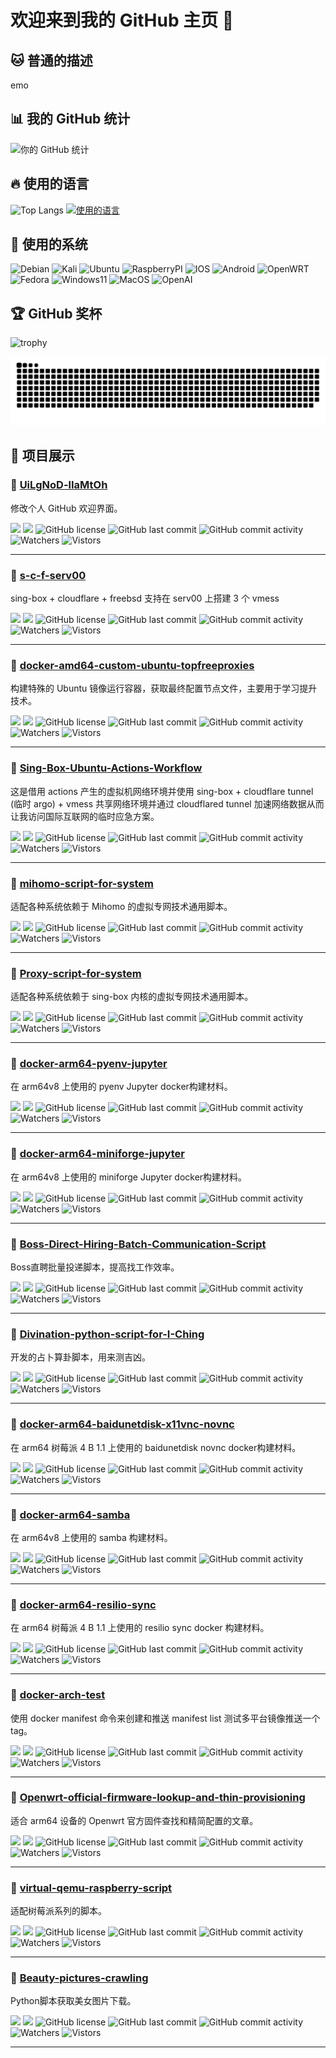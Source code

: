 # 欢迎来到我的 GitHub 主页 👋  

## 🐱 普通的描述
emo  

## 📊 我的 GitHub 统计
![你的 GitHub 统计](https://github-readme-stats.vercel.app/api?username=UiLgNoD-lIaMtOh&show_icons=true&theme=radical)

## 🔥 使用的语言
![Top Langs](https://github-readme-stats.vercel.app/api/top-langs/?username=UiLgNoD-lIaMtOh&layout=compact&theme=radical)
[![使用的语言](https://skillicons.dev/icons?i=python,md,powershell,mysql,linux,docker,git,github,gitlab,postman,cloudflare,vscode,bash,anaconda)](https://skillicons.dev)

## 🌱 使用的系统
![Debian](https://img.shields.io/badge/-Debian-A81D33?style=flat-square&logo=debian&logoColor=black)
![Kali](https://img.shields.io/badge/-Kali-367BF0?style=flat-square&logo=kalilinux&logoColor=black)
![Ubuntu](https://img.shields.io/badge/-Ubuntu-E95420?style=flat-square&logo=ubuntu&logoColor=black)
![RaspberryPI](https://img.shields.io/badge/-RaspberryPI-C51850?style=flat-square&logo=raspberrypi&logoColor=black)
![IOS](https://img.shields.io/badge/-IOS-B9B9B9?style=flat-square&logo=apple&logoColor=black)
![Android](https://img.shields.io/badge/-Android-3DDC84?style=flat-square&logo=android&logoColor=black)
![OpenWRT](https://img.shields.io/badge/-OpenWRT-00B5E2?style=flat-square&logo=openwrt&logoColor=black)
![Fedora](https://img.shields.io/badge/-Fedora-51A2DA?style=flat-square&logo=fedora&logoColor=black)
![Windows11](https://img.shields.io/badge/-Windows11-2DA9FD?style=flat-square&logo=windows11&logoColor=black)
![MacOS](https://img.shields.io/badge/-MacOS-999999?style=flat-square&logo=macos&logoColor=black)
![OpenAI](https://img.shields.io/badge/-GPTs-412991?style=flat-square&logo=openai&logoColor=black")

## 🏆 GitHub 奖杯
![trophy](https://github-profile-trophy.vercel.app/?username=UiLgNoD-lIaMtOh&theme=radical)

![snake](https://raw.githubusercontent.com/UiLgNoD-lIaMtOh/UiLgNoD-lIaMtOh/output/github-contribution-grid-snake-dark.svg)

## 🌟 项目展示
### 📌 [UiLgNoD-lIaMtOh](https://github.com/UiLgNoD-lIaMtOh/UiLgNoD-lIaMtOh)
修改个人 GitHub 欢迎界面。

[![](https://img.shields.io/github/stars/UiLgNoD-lIaMtOh/UiLgNoD-lIaMtOh?style=social)](https://github.com/UiLgNoD-lIaMtOh/UiLgNoD-lIaMtOh/stargazers)
[![](https://img.shields.io/github/forks/UiLgNoD-lIaMtOh/UiLgNoD-lIaMtOh?style=social)](https://github.com/UiLgNoD-lIaMtOh/UiLgNoD-lIaMtOh/network/members)
![GitHub license](https://img.shields.io/github/license/UiLgNoD-lIaMtOh/UiLgNoD-lIaMtOh)
![GitHub last commit](https://img.shields.io/github/last-commit/UiLgNoD-lIaMtOh/UiLgNoD-lIaMtOh)
![GitHub commit activity](https://img.shields.io/github/commit-activity/m/UiLgNoD-lIaMtOh/UiLgNoD-lIaMtOh)
![Watchers](https://img.shields.io/github/watchers/UiLgNoD-lIaMtOh/UiLgNoD-lIaMtOh)
![Vistors](https://visitor-badge.laobi.icu/badge?page_id=UiLgNoD-lIaMtOh.UiLgNoD-lIaMtOh) 

---

### 📌 [s-c-f-serv00](https://github.com/UiLgNoD-lIaMtOh/s-c-f-serv00)
sing-box + cloudflare + freebsd 支持在 serv00 上搭建 3 个 vmess

[![](https://img.shields.io/github/stars/UiLgNoD-lIaMtOh/s-c-f-serv00?style=social)](https://github.com/UiLgNoD-lIaMtOh/s-c-f-serv00/stargazers)
[![](https://img.shields.io/github/forks/UiLgNoD-lIaMtOh/s-c-f-serv00?style=social)](https://github.com/UiLgNoD-lIaMtOh/s-c-f-serv00/network/members)
![GitHub license](https://img.shields.io/github/license/UiLgNoD-lIaMtOh/s-c-f-serv00)
![GitHub last commit](https://img.shields.io/github/last-commit/UiLgNoD-lIaMtOh/s-c-f-serv00)
![GitHub commit activity](https://img.shields.io/github/commit-activity/m/UiLgNoD-lIaMtOh/s-c-f-serv00)
![Watchers](https://img.shields.io/github/watchers/UiLgNoD-lIaMtOh/s-c-f-serv00)
![Vistors](https://visitor-badge.laobi.icu/badge?page_id=UiLgNoD-lIaMtOh.s-c-f-serv00) 

---

### 📌 [docker-amd64-custom-ubuntu-topfreeproxies](https://github.com/UiLgNoD-lIaMtOh/docker-amd64-custom-ubuntu-topfreeproxies)
构建特殊的 Ubuntu 镜像运行容器，获取最终配置节点文件，主要用于学习提升技术。

[![](https://img.shields.io/github/stars/UiLgNoD-lIaMtOh/docker-amd64-custom-ubuntu-topfreeproxies?style=social)](https://github.com/UiLgNoD-lIaMtOh/docker-amd64-custom-ubuntu-topfreeproxies/stargazers)
[![](https://img.shields.io/github/forks/UiLgNoD-lIaMtOh/docker-amd64-custom-ubuntu-topfreeproxies?style=social)](https://github.com/UiLgNoD-lIaMtOh/docker-amd64-custom-ubuntu-topfreeproxies/network/members)
![GitHub license](https://img.shields.io/github/license/UiLgNoD-lIaMtOh/docker-amd64-custom-ubuntu-topfreeproxies)
![GitHub last commit](https://img.shields.io/github/last-commit/UiLgNoD-lIaMtOh/docker-amd64-custom-ubuntu-topfreeproxies)
![GitHub commit activity](https://img.shields.io/github/commit-activity/m/UiLgNoD-lIaMtOh/docker-amd64-custom-ubuntu-topfreeproxies)
![Watchers](https://img.shields.io/github/watchers/UiLgNoD-lIaMtOh/docker-amd64-custom-ubuntu-topfreeproxies)
![Vistors](https://visitor-badge.laobi.icu/badge?page_id=UiLgNoD-lIaMtOh.docker-amd64-custom-ubuntu-topfreeproxies) 

---

### 📌 [Sing-Box-Ubuntu-Actions-Workflow](https://github.com/UiLgNoD-lIaMtOh/Sing-Box-Ubuntu-Actions-Workflow)
这是借用 actions 产生的虚拟机网络环境并使用 sing-box + cloudflare tunnel (临时 argo) + vmess 共享网络环境并通过 cloudflared tunnel 加速网络数据从而让我访问国际互联网的临时应急方案。

[![](https://img.shields.io/github/stars/UiLgNoD-lIaMtOh/Sing-Box-Ubuntu-Actions-Workflow?style=social)](https://github.com/UiLgNoD-lIaMtOh/Sing-Box-Ubuntu-Actions-Workflow/stargazers)
[![](https://img.shields.io/github/forks/UiLgNoD-lIaMtOh/Sing-Box-Ubuntu-Actions-Workflow?style=social)](https://github.com/UiLgNoD-lIaMtOh/Sing-Box-Ubuntu-Actions-Workflow/network/members)
![GitHub license](https://img.shields.io/github/license/UiLgNoD-lIaMtOh/Sing-Box-Ubuntu-Actions-Workflow)
![GitHub last commit](https://img.shields.io/github/last-commit/UiLgNoD-lIaMtOh/Sing-Box-Ubuntu-Actions-Workflow)
![GitHub commit activity](https://img.shields.io/github/commit-activity/m/UiLgNoD-lIaMtOh/Sing-Box-Ubuntu-Actions-Workflow)
![Watchers](https://img.shields.io/github/watchers/UiLgNoD-lIaMtOh/Sing-Box-Ubuntu-Actions-Workflow)
![Vistors](https://visitor-badge.laobi.icu/badge?page_id=UiLgNoD-lIaMtOh.Sing-Box-Ubuntu-Actions-Workflow) 

---

### 📌 [mihomo-script-for-system](https://github.com/UiLgNoD-lIaMtOh/mihomo-script-for-system)
适配各种系统依赖于 Mihomo 的虚拟专网技术通用脚本。

[![](https://img.shields.io/github/stars/UiLgNoD-lIaMtOh/mihomo-script-for-system?style=social)](https://github.com/UiLgNoD-lIaMtOh/mihomo-script-for-system/stargazers)
[![](https://img.shields.io/github/forks/UiLgNoD-lIaMtOh/mihomo-script-for-system?style=social)](https://github.com/UiLgNoD-lIaMtOh/mihomo-script-for-system/network/members)
![GitHub license](https://img.shields.io/github/license/UiLgNoD-lIaMtOh/mihomo-script-for-system)
![GitHub last commit](https://img.shields.io/github/last-commit/UiLgNoD-lIaMtOh/mihomo-script-for-system)
![GitHub commit activity](https://img.shields.io/github/commit-activity/m/UiLgNoD-lIaMtOh/mihomo-script-for-system)
![Watchers](https://img.shields.io/github/watchers/UiLgNoD-lIaMtOh/mihomo-script-for-system)
![Vistors](https://visitor-badge.laobi.icu/badge?page_id=UiLgNoD-lIaMtOh.mihomo-script-for-system) 

---

### 📌 [Proxy-script-for-system](https://github.com/UiLgNoD-lIaMtOh/Proxy-script-for-system)
适配各种系统依赖于 sing-box 内核的虚拟专网技术通用脚本。

[![](https://img.shields.io/github/stars/UiLgNoD-lIaMtOh/Proxy-script-for-system?style=social)](https://github.com/UiLgNoD-lIaMtOh/Proxy-script-for-system/stargazers)
[![](https://img.shields.io/github/forks/UiLgNoD-lIaMtOh/Proxy-script-for-system?style=social)](https://github.com/UiLgNoD-lIaMtOh/Proxy-script-for-system/network/members)
![GitHub license](https://img.shields.io/github/license/UiLgNoD-lIaMtOh/Proxy-script-for-system)
![GitHub last commit](https://img.shields.io/github/last-commit/UiLgNoD-lIaMtOh/Proxy-script-for-system)
![GitHub commit activity](https://img.shields.io/github/commit-activity/m/UiLgNoD-lIaMtOh/Proxy-script-for-system)
![Watchers](https://img.shields.io/github/watchers/UiLgNoD-lIaMtOh/Proxy-script-for-system)
![Vistors](https://visitor-badge.laobi.icu/badge?page_id=UiLgNoD-lIaMtOh.Proxy-script-for-system) 

---

### 📌 [docker-arm64-pyenv-jupyter](https://github.com/UiLgNoD-lIaMtOh/docker-arm64-pyenv-jupyter)
在 arm64v8 上使用的 pyenv Jupyter docker构建材料。

[![](https://img.shields.io/github/stars/UiLgNoD-lIaMtOh/docker-arm64-pyenv-jupyter?style=social)](https://github.com/UiLgNoD-lIaMtOh/docker-arm64-pyenv-jupyter/stargazers)
[![](https://img.shields.io/github/forks/UiLgNoD-lIaMtOh/docker-arm64-pyenv-jupyter?style=social)](https://github.com/UiLgNoD-lIaMtOh/docker-arm64-pyenv-jupyter/network/members)
![GitHub license](https://img.shields.io/github/license/UiLgNoD-lIaMtOh/docker-arm64-pyenv-jupyter)
![GitHub last commit](https://img.shields.io/github/last-commit/UiLgNoD-lIaMtOh/docker-arm64-pyenv-jupyter)
![GitHub commit activity](https://img.shields.io/github/commit-activity/m/UiLgNoD-lIaMtOh/docker-arm64-pyenv-jupyter)
![Watchers](https://img.shields.io/github/watchers/UiLgNoD-lIaMtOh/docker-arm64-pyenv-jupyter)
![Vistors](https://visitor-badge.laobi.icu/badge?page_id=UiLgNoD-lIaMtOh.docker-arm64-pyenv-jupyter) 

---

### 📌 [docker-arm64-miniforge-jupyter](https://github.com/UiLgNoD-lIaMtOh/docker-arm64-miniforge-jupyter)
在 arm64v8 上使用的 miniforge Jupyter docker构建材料。

[![](https://img.shields.io/github/stars/UiLgNoD-lIaMtOh/docker-arm64-miniforge-jupyter?style=social)](https://github.com/UiLgNoD-lIaMtOh/docker-arm64-miniforge-jupyter/stargazers)
[![](https://img.shields.io/github/forks/UiLgNoD-lIaMtOh/docker-arm64-miniforge-jupyter?style=social)](https://github.com/UiLgNoD-lIaMtOh/docker-arm64-miniforge-jupyter/network/members)
![GitHub license](https://img.shields.io/github/license/UiLgNoD-lIaMtOh/docker-arm64-miniforge-jupyter)
![GitHub last commit](https://img.shields.io/github/last-commit/UiLgNoD-lIaMtOh/docker-arm64-miniforge-jupyter)
![GitHub commit activity](https://img.shields.io/github/commit-activity/m/UiLgNoD-lIaMtOh/docker-arm64-miniforge-jupyter)
![Watchers](https://img.shields.io/github/watchers/UiLgNoD-lIaMtOh/docker-arm64-miniforge-jupyter)
![Vistors](https://visitor-badge.laobi.icu/badge?page_id=UiLgNoD-lIaMtOh.docker-arm64-miniforge-jupyter) 

---

### 📌 [Boss-Direct-Hiring-Batch-Communication-Script](https://github.com/UiLgNoD-lIaMtOh/Boss-Direct-Hiring-Batch-Communication-Script)
Boss直聘批量投递脚本，提高找工作效率。

[![](https://img.shields.io/github/stars/UiLgNoD-lIaMtOh/Boss-Direct-Hiring-Batch-Communication-Script?style=social)](https://github.com/UiLgNoD-lIaMtOh/Boss-Direct-Hiring-Batch-Communication-Script/stargazers)
[![](https://img.shields.io/github/forks/UiLgNoD-lIaMtOh/Boss-Direct-Hiring-Batch-Communication-Script?style=social)](https://github.com/UiLgNoD-lIaMtOh/Boss-Direct-Hiring-Batch-Communication-Script/network/members)
![GitHub license](https://img.shields.io/github/license/UiLgNoD-lIaMtOh/Boss-Direct-Hiring-Batch-Communication-Script)
![GitHub last commit](https://img.shields.io/github/last-commit/UiLgNoD-lIaMtOh/Boss-Direct-Hiring-Batch-Communication-Script)
![GitHub commit activity](https://img.shields.io/github/commit-activity/m/UiLgNoD-lIaMtOh/Boss-Direct-Hiring-Batch-Communication-Script)
![Watchers](https://img.shields.io/github/watchers/UiLgNoD-lIaMtOh/Boss-Direct-Hiring-Batch-Communication-Script)
![Vistors](https://visitor-badge.laobi.icu/badge?page_id=UiLgNoD-lIaMtOh.Boss-Direct-Hiring-Batch-Communication-Script) 

---

### 📌 [Divination-python-script-for-I-Ching](https://github.com/UiLgNoD-lIaMtOh/Divination-python-script-for-I-Ching)
开发的占卜算卦脚本，用来测吉凶。

[![](https://img.shields.io/github/stars/UiLgNoD-lIaMtOh/Divination-python-script-for-I-Ching?style=social)](https://github.com/UiLgNoD-lIaMtOh/Divination-python-script-for-I-Ching/stargazers)
[![](https://img.shields.io/github/forks/UiLgNoD-lIaMtOh/Divination-python-script-for-I-Ching?style=social)](https://github.com/UiLgNoD-lIaMtOh/Divination-python-script-for-I-Ching/network/members)
![GitHub license](https://img.shields.io/github/license/UiLgNoD-lIaMtOh/Divination-python-script-for-I-Ching)
![GitHub last commit](https://img.shields.io/github/last-commit/UiLgNoD-lIaMtOh/Divination-python-script-for-I-Ching)
![GitHub commit activity](https://img.shields.io/github/commit-activity/m/UiLgNoD-lIaMtOh/Divination-python-script-for-I-Ching)
![Watchers](https://img.shields.io/github/watchers/UiLgNoD-lIaMtOh/Divination-python-script-for-I-Ching)
![Vistors](https://visitor-badge.laobi.icu/badge?page_id=UiLgNoD-lIaMtOh.Divination-python-script-for-I-Ching) 

---

### 📌 [docker-arm64-baidunetdisk-x11vnc-novnc](https://github.com/UiLgNoD-lIaMtOh/docker-arm64-baidunetdisk-x11vnc-novnc)
在 arm64 树莓派 4 B 1.1 上使用的 baidunetdisk novnc docker构建材料。

[![](https://img.shields.io/github/stars/UiLgNoD-lIaMtOh/docker-arm64-baidunetdisk-x11vnc-novnc?style=social)](https://github.com/UiLgNoD-lIaMtOh/docker-arm64-baidunetdisk-x11vnc-novnc/stargazers)
[![](https://img.shields.io/github/forks/UiLgNoD-lIaMtOh/docker-arm64-baidunetdisk-x11vnc-novnc?style=social)](https://github.com/UiLgNoD-lIaMtOh/docker-arm64-baidunetdisk-x11vnc-novnc/network/members)
![GitHub license](https://img.shields.io/github/license/UiLgNoD-lIaMtOh/docker-arm64-baidunetdisk-x11vnc-novnc)
![GitHub last commit](https://img.shields.io/github/last-commit/UiLgNoD-lIaMtOh/docker-arm64-baidunetdisk-x11vnc-novnc)
![GitHub commit activity](https://img.shields.io/github/commit-activity/m/UiLgNoD-lIaMtOh/docker-arm64-baidunetdisk-x11vnc-novnc)
![Watchers](https://img.shields.io/github/watchers/UiLgNoD-lIaMtOh/docker-arm64-baidunetdisk-x11vnc-novnc)
![Vistors](https://visitor-badge.laobi.icu/badge?page_id=UiLgNoD-lIaMtOh.docker-arm64-baidunetdisk-x11vnc-novnc) 

---

### 📌 [docker-arm64-samba](https://github.com/UiLgNoD-lIaMtOh/docker-arm64-samba)
在 arm64v8 上使用的 samba 构建材料。

[![](https://img.shields.io/github/stars/UiLgNoD-lIaMtOh/docker-arm64-samba?style=social)](https://github.com/UiLgNoD-lIaMtOh/docker-arm64-samba/stargazers)
[![](https://img.shields.io/github/forks/UiLgNoD-lIaMtOh/docker-arm64-samba?style=social)](https://github.com/UiLgNoD-lIaMtOh/docker-arm64-samba/network/members)
![GitHub license](https://img.shields.io/github/license/UiLgNoD-lIaMtOh/docker-arm64-samba)
![GitHub last commit](https://img.shields.io/github/last-commit/UiLgNoD-lIaMtOh/docker-arm64-samba)
![GitHub commit activity](https://img.shields.io/github/commit-activity/m/UiLgNoD-lIaMtOh/docker-arm64-samba)
![Watchers](https://img.shields.io/github/watchers/UiLgNoD-lIaMtOh/docker-arm64-samba)
![Vistors](https://visitor-badge.laobi.icu/badge?page_id=UiLgNoD-lIaMtOh.docker-arm64-samba) 

---

### 📌 [docker-arm64-resilio-sync](https://github.com/UiLgNoD-lIaMtOh/docker-arm64-resilio-sync)
在 arm64 树莓派 4 B 1.1 上使用的 resilio sync docker 构建材料。

[![](https://img.shields.io/github/stars/UiLgNoD-lIaMtOh/docker-arm64-resilio-sync?style=social)](https://github.com/UiLgNoD-lIaMtOh/docker-arm64-resilio-sync/stargazers)
[![](https://img.shields.io/github/forks/UiLgNoD-lIaMtOh/docker-arm64-resilio-sync?style=social)](https://github.com/UiLgNoD-lIaMtOh/docker-arm64-resilio-sync/network/members)
![GitHub license](https://img.shields.io/github/license/UiLgNoD-lIaMtOh/docker-arm64-resilio-sync)
![GitHub last commit](https://img.shields.io/github/last-commit/UiLgNoD-lIaMtOh/docker-arm64-resilio-sync)
![GitHub commit activity](https://img.shields.io/github/commit-activity/m/UiLgNoD-lIaMtOh/docker-arm64-resilio-sync)
![Watchers](https://img.shields.io/github/watchers/UiLgNoD-lIaMtOh/docker-arm64-resilio-sync)
![Vistors](https://visitor-badge.laobi.icu/badge?page_id=UiLgNoD-lIaMtOh.docker-arm64-resilio-sync) 

---

### 📌 [docker-arch-test](https://github.com/UiLgNoD-lIaMtOh/docker-arch-test)
使用 docker manifest 命令来创建和推送 manifest list 测试多平台镜像推送一个tag。

[![](https://img.shields.io/github/stars/UiLgNoD-lIaMtOh/docker-arch-test?style=social)](https://github.com/UiLgNoD-lIaMtOh/docker-arch-test/stargazers)
[![](https://img.shields.io/github/forks/UiLgNoD-lIaMtOh/docker-arch-test?style=social)](https://github.com/UiLgNoD-lIaMtOh/docker-arch-test/network/members)
![GitHub license](https://img.shields.io/github/license/UiLgNoD-lIaMtOh/docker-arch-test)
![GitHub last commit](https://img.shields.io/github/last-commit/UiLgNoD-lIaMtOh/docker-arch-test)
![GitHub commit activity](https://img.shields.io/github/commit-activity/m/UiLgNoD-lIaMtOh/docker-arch-test)
![Watchers](https://img.shields.io/github/watchers/UiLgNoD-lIaMtOh/docker-arch-test)
![Vistors](https://visitor-badge.laobi.icu/badge?page_id=UiLgNoD-lIaMtOh.docker-arch-test) 

---

### 📌 [Openwrt-official-firmware-lookup-and-thin-provisioning](https://github.com/UiLgNoD-lIaMtOh/Openwrt-official-firmware-lookup-and-thin-provisioning)
适合 arm64 设备的 Openwrt 官方固件查找和精简配置的文章。

[![](https://img.shields.io/github/stars/UiLgNoD-lIaMtOh/Openwrt-official-firmware-lookup-and-thin-provisioning?style=social)](https://github.com/UiLgNoD-lIaMtOh/Openwrt-official-firmware-lookup-and-thin-provisioning/stargazers)
[![](https://img.shields.io/github/forks/UiLgNoD-lIaMtOh/Openwrt-official-firmware-lookup-and-thin-provisioning?style=social)](https://github.com/UiLgNoD-lIaMtOh/Openwrt-official-firmware-lookup-and-thin-provisioning/network/members)
![GitHub license](https://img.shields.io/github/license/UiLgNoD-lIaMtOh/Openwrt-official-firmware-lookup-and-thin-provisioning)
![GitHub last commit](https://img.shields.io/github/last-commit/UiLgNoD-lIaMtOh/Openwrt-official-firmware-lookup-and-thin-provisioning)
![GitHub commit activity](https://img.shields.io/github/commit-activity/m/UiLgNoD-lIaMtOh/Openwrt-official-firmware-lookup-and-thin-provisioning)
![Watchers](https://img.shields.io/github/watchers/UiLgNoD-lIaMtOh/Openwrt-official-firmware-lookup-and-thin-provisioning)
![Vistors](https://visitor-badge.laobi.icu/badge?page_id=UiLgNoD-lIaMtOh.Openwrt-official-firmware-lookup-and-thin-provisioning) 

---

### 📌 [virtual-qemu-raspberry-script](https://github.com/UiLgNoD-lIaMtOh/virtual-qemu-raspberry-script)
适配树莓派系列的脚本。

[![](https://img.shields.io/github/stars/UiLgNoD-lIaMtOh/virtual-qemu-raspberry-script?style=social)](https://github.com/UiLgNoD-lIaMtOh/virtual-qemu-raspberry-script/stargazers)
[![](https://img.shields.io/github/forks/UiLgNoD-lIaMtOh/virtual-qemu-raspberry-script?style=social)](https://github.com/UiLgNoD-lIaMtOh/virtual-qemu-raspberry-script/network/members)
![GitHub license](https://img.shields.io/github/license/UiLgNoD-lIaMtOh/virtual-qemu-raspberry-script)
![GitHub last commit](https://img.shields.io/github/last-commit/UiLgNoD-lIaMtOh/virtual-qemu-raspberry-script)
![GitHub commit activity](https://img.shields.io/github/commit-activity/m/UiLgNoD-lIaMtOh/virtual-qemu-raspberry-script)
![Watchers](https://img.shields.io/github/watchers/UiLgNoD-lIaMtOh/virtual-qemu-raspberry-script)
![Vistors](https://visitor-badge.laobi.icu/badge?page_id=UiLgNoD-lIaMtOh.virtual-qemu-raspberry-script) 

---

### 📌 [Beauty-pictures-crawling](https://github.com/UiLgNoD-lIaMtOh/Beauty-pictures-crawling)
Python脚本获取美女图片下载。

[![](https://img.shields.io/github/stars/UiLgNoD-lIaMtOh/Beauty-pictures-crawling?style=social)](https://github.com/UiLgNoD-lIaMtOh/Beauty-pictures-crawling/stargazers)
[![](https://img.shields.io/github/forks/UiLgNoD-lIaMtOh/Beauty-pictures-crawling?style=social)](https://github.com/UiLgNoD-lIaMtOh/Beauty-pictures-crawling/network/members)
![GitHub license](https://img.shields.io/github/license/UiLgNoD-lIaMtOh/Beauty-pictures-crawling)
![GitHub last commit](https://img.shields.io/github/last-commit/UiLgNoD-lIaMtOh/Beauty-pictures-crawling)
![GitHub commit activity](https://img.shields.io/github/commit-activity/m/UiLgNoD-lIaMtOh/Beauty-pictures-crawling)
![Watchers](https://img.shields.io/github/watchers/UiLgNoD-lIaMtOh/Beauty-pictures-crawling)
![Vistors](https://visitor-badge.laobi.icu/badge?page_id=UiLgNoD-lIaMtOh.Beauty-pictures-crawling) 

---

